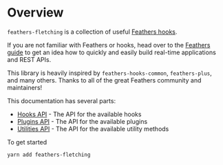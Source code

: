 # Overview

`feathers-fletching` is a collection of useful [Feathers hooks](https://docs.feathersjs.com/api/hooks.html).

If you are not familiar with Feathers or hooks, head over to the [Feathers guide](https://docs.feathersjs.com/guides/) to get an idea how to quickly and easily build real-time applications and REST APIs.

This library is heavily inspired by `feathers-hooks-common`, `feathers-plus`, and many others. Thanks to all of the great Feathers community and maintainers!

This documentation has several parts:

- [Hooks API](./hooks.md) - The API for the available hooks
- [Plugins API](./plugins.md) - The API for the available plugins
- [Utilities API](./utilities.md) - The API for the available utility methods

To get started
```
yarn add feathers-fletching
```